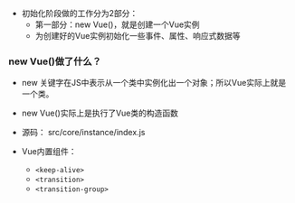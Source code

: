 - 初始化阶段做的工作分为2部分：
  - 第一部分：new Vue()，就是创建一个Vue实例
  - 为创建好的Vue实例初始化一些事件、属性、响应式数据等

### new Vue()做了什么？

- new 关键字在JS中表示从一个类中实例化出一个对象；所以Vue实际上就是一个类。
- new Vue()实际上是执行了Vue类的构造函数

- 源码： src/core/instance/index.js


- Vue内置组件：
  - ```<keep-alive>```
  - ```<transition>```
  - ```<transition-group>```